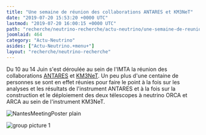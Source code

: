```yaml
---
title: "Une semaine de réunion des collaborations ANTARES et KM3NeT"
date: "2019-07-20 15:53:20 +0000 UTC"
lastmod: "2019-07-20 16:00:15 +0000 UTC"
path: "recherche/neutrino-recherche/actu-neutrino/une-semaine-de-reunion-des-collaborations-antares-et-km3net.xx.md"
joomlaid: 464
category: "Actu-Neutrino"
asides: ["Actu-Neutrino.+menu+"]
layout: "recherche/neutrino-recherche"
---
```

Du 10 au 14 Juin s'est déroulée au sein de l'IMTA la réunion des collaborations [ANTARES](http://antares.in2p3.fr/) et [KM3NeT](http://www.km3net.org). Un peu plus d'une centaine de personnes se sont en effet réunies pour faire le point à la fois sur les analyses et les résultats de l'instrument ANTARES et à la fois sur la construction et le déploiement des deux télescopes à neutrino ORCA et ARCA au sein de l'instrument KM3NeT.

![NantesMeetingPoster plain](images/KM3NeT/NantesMeetingPoster_plain.png)

![group picture 1](images/KM3NeT/group_picture_1.JPG)
